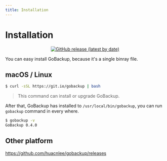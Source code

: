 ```yaml
---
title: Installation
---
```


<h1>Installation</h1>

<p style="text-align: center"><a href="https://github.com/huacnlee/gobackup/releases"><img src="https://img.shields.io/github/v/release/huacnlee/gobackup?label=Version&color=1" alt="GitHub release (latest by date)"></a></p>

You can easy install GoBackup, because it's a single binray file.

## macOS / Linux

```bash
$ curl -sSL https://git.io/gobackup | bash
```

> This command can install or upgrade GoBackup.

After that, GoBackup has installed to `/usr/local/bin/gobackup`, you can run `gobackup` command in every where.

```bash
$ gobackup -v
GoBackup 0.4.0
```

## Other platform

https://github.com/huacnlee/gobackup/releases
